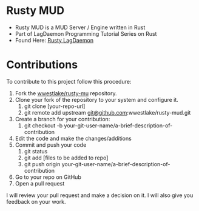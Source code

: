 # Rusty MUD

- Rusty MUD is a MUD Server / Engine written in Rust
- Part of LagDaemon Programming Tutorial Series on Rust
- Found Here: [Rusty LagDaemon](https://www.youtube.com/playlist?list=PLuzHVjFScUXW4bacZvaahwVlOK9DkcNRG)

# Contributions

To contribute to this project follow this procedure:

1. Fork the [wwestlake/rusty-mu](https://github.com/wwestlake/rusty-mud) repository.
2. Clone your fork of the repository to your system and configure it.
    1. git clone [your-repo-url]
    2. git remote add upstream git@github.com:wwestlake/rusty-mud.git
3. Create a branch for your contribution:
    1. git checkout -b your-git-user-name/a-brief-description-of-contribution
4. Edit the code and make the changes/additions
5. Commit and push your code
    1. git status
    2. git add [files to be added to repo]
    3. git push origin your-git-user-name/a-brief-description-of-contribution
6. Go to your repo on GitHub
7. Open a pull request

I will review your pull request and make a decision on it.  I will also give you feedback on your work.


